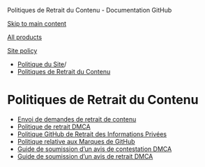 Politiques de Retrait du Contenu - Documentation GitHub

[Skip to main content](#main-content)

[All products](/fr)

[Site policy](/site-policy)

* [Politique du Site](/fr/site-policy)/
* [Politiques de Retrait du Contenu](/fr/site-policy/content-removal-policies)

Politiques de Retrait du Contenu
==========

* [Envoi de demandes de retrait de contenu](/fr/site-policy/content-removal-policies/submitting-content-removal-requests)
* [Politique de retrait DMCA](/fr/site-policy/content-removal-policies/dmca-takedown-policy)
* [Politique GitHub de Retrait des Informations Privées](/fr/site-policy/content-removal-policies/github-private-information-removal-policy)
* [Politique relative aux Marques de GitHub](/fr/site-policy/content-removal-policies/github-trademark-policy)
* [Guide de soumission d’un avis de contestation DMCA](/fr/site-policy/content-removal-policies/guide-to-submitting-a-dmca-counter-notice)
* [Guide de soumission d’un avis de retrait DMCA](/fr/site-policy/content-removal-policies/guide-to-submitting-a-dmca-takedown-notice)
